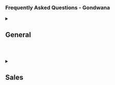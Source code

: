 ### Frequently Asked Questions - Gondwana


<details>
<summary><h2>General</h2></summary>
<details>
<summary>What products do we offer?</summary>

- Answer: We offer...
</details>

<details>
<summary>How do I generate a sales report?</summary>

- Answer: To generate a sales report, follow these steps you need to do this shit:
  
  <img src="https://raw.githubusercontent.com/LukasFlo/faq-page/main/1685108061312%20(2).jpg?token=GHSAT0AAAAAACQX6N7W2TJRD3JJ4IKTBIJIZQVFEXQ" alt="Product Image" width="400">
</details>

</details>

<p>&nbsp;</p>

<details>
<summary><h2>Sales</h2></summary>

<details>
<summary>What is the company's mission?</summary>

- Answer: Our mission is to...
</details>

<details>
<summary>How do I contact HR?</summary>

- Answer: You can reach HR at...
</details>

</details>
